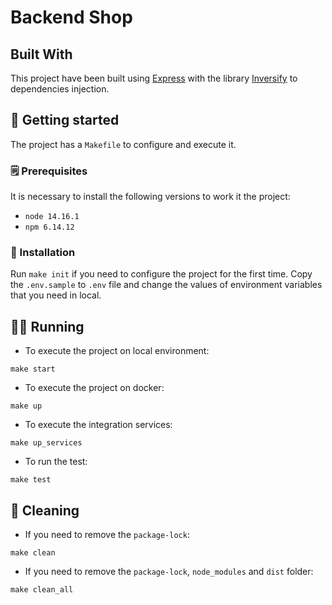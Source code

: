# Backend Shop

## Built With
This project have been built using [Express](https://expressjs.com/es/) with the library [Inversify](https://github.com/inversify/inversify-express-utils)
to dependencies injection.

## 🚀 Getting started
The project has a `Makefile` to configure and execute it.

### 🗒️ Prerequisites
It is necessary to install the following versions to work it the project:   
- `node 14.16.1`
- `npm 6.14.12`

### 🔧 Installation
Run `make init` if you need to configure the project for the first time.
Copy the `.env.sample` to `.env` file and change the values of environment variables that you need in local.

## 🏃‍♀️ Running

- To execute the project on local environment:
```shell
make start
```

- To execute the project on docker:
```shell
make up
```

- To execute the integration services:
```shell
make up_services
```

- To run the test:
```shell
make test
```

## 🧹 Cleaning

- If you need to remove the `package-lock`:
```shell
make clean
```

- If you need to remove the `package-lock`, `node_modules` and `dist` folder:
```shell
make clean_all
```
